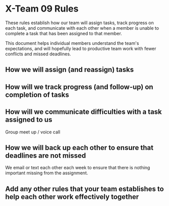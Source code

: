 # X-Team 09 Rules


These rules establish how our team will assign tasks,
track progress on each task, and communicate with each other 
when a member is unable to complete a task that has been assigned to that member.

This document helps individual members understand the team's expectations,
and will hopefully lead to productive team work with fewer conflicts
and missed deadlines.

## How we will assign (and reassign) tasks



## How will we track progress (and follow-up) on completion of tasks



## How will we communicate difficulties with a task assigned to us
Group meet up / voice call


## How we will back up each other to ensure that deadlines are not missed
We email or text each other each week to ensure that there is nothing important missing from the assignment.


## Add any other rules that your team establishes to help each other work effectively together




